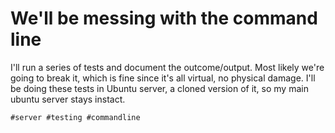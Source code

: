 # We'll be messing with the command line

I'll run a series of tests and document the outcome/output. Most likely we're going to break it, which is fine since it's all virtual, no physical damage.
I'll be doing these tests in Ubuntu server, a cloned version of it, so my main ubuntu server stays instact.

    #server #testing #commandline 

